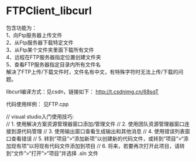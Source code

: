 # FTPClient_libcurl
包含功能为：   
1、向Ftp服务器上传文件   
2、从Ftp服务器下载特定文件  
3、从Ftp某个文件夹里面下载所有文件   
4、远程在FTP服务器指定位置创建文件夹   
5、查看FTP服务器指定目录内所有文件名   
解决了FTP上传/下载文件时，文件名有中文，有特殊字符时无法上传/下载的问题。

libcurl编译方式：见csdn，链接如下：
http://t.csdnimg.cn/68sqT

代码使用样例：
见FTP.cpp

// visual studio入门使用技巧:  
//   1. 使用解决方案资源管理器窗口添加/管理文件 
//   2. 使用团队资源管理器窗口连接到源代码管理 
//   3. 使用输出窗口查看生成输出和其他消息 
//   4. 使用错误列表窗口查看错误 
//   5. 转到“项目”>“添加新项”以创建新的代码文件，或转到“项目”>“添加现有项”以将现有代码文件添加到项目 
//   6. 将来，若要再次打开此项目，请转到“文件”>“打开”>“项目”并选择 .sln 文件 
